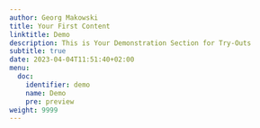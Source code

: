 ```yaml
---
author: Georg Makowski
title: Your First Content
linktitle: Demo
description: This is Your Demonstration Section for Try-Outs
subtitle: true
date: 2023-04-04T11:51:40+02:00 
menu:
  doc:
    identifier: demo 
    name: Demo
    pre: preview
weight: 9999
---
```

